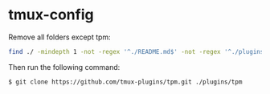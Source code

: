 # tmux-config
Remove all folders except tpm:

```bash
find ./ -mindepth 1 -not -regex '^./README.md$' -not -regex '^./plugins/tpm\(/.*\)?' -delete
```

Then run the following command:

```bash
$ git clone https://github.com/tmux-plugins/tpm.git ./plugins/tpm
```
